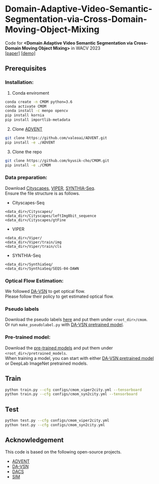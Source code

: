 # Domain-Adaptive-Video-Semantic-Segmentation-via-Cross-Domain-Moving-Object-Mixing
Code for **&lt;Domain Adaptive Video Semantic Segmentation via Cross-Domain Moving Object Mixing>** in WACV 2023    
[[paper]](https://openaccess.thecvf.com/content/WACV2023/html/Cho_Domain_Adaptive_Video_Semantic_Segmentation_via_Cross-Domain_Moving_Object_Mixing_WACV_2023_paper.html) [[demo]](https://www.youtube.com/watch?v=xrfe21mNQh0)

## Prerequisites
### Installation:
1. Conda enviroment
```bash
conda create -n CMOM python=3.6
conda activate CMOM
conda install -c menpo opencv
pip install kornia
pip install importlib-metadata
```

2. Clone [ADVENT](https://github.com/valeoai/ADVENT)
```bash
git clone https://github.com/valeoai/ADVENT.git
pip install -e ./ADVENT
```

3. Clone the repo
```bash
git clone https://github.com/kyusik-cho/CMOM.git
pip install -e ./CMOM
```

### Data preparation:
Download [Cityscapes](https://www.cityscapes-dataset.com/), [VIPER](https://playing-for-benchmarks.org/download/), [SYNTHIA-Seq](http://synthia-dataset.cvc.uab.cat/SYNTHIA_SEQS/SYNTHIA-SEQS-04-DAWN.rar).    
Ensure the file structure is as follows.

- Cityscapes-Seq
```
<data_dir>/Cityscapes/
<data_dir>/Cityscapes/leftImg8bit_sequence
<data_dir>/Cityscapes/gtFine
```

- VIPER
```
<data_dir>/Viper/
<data_dir>/Viper/train/img
<data_dir>/Viper/train/cls
```

- SYNTHIA-Seq
```
<data_dir>/SynthiaSeq/
<data_dir>/SynthiaSeq/SEQS-04-DAWN
```

### Optical Flow Estimation:
We followed [DA-VSN](https://github.com/Dayan-Guan/DA-VSN) to get optical flow.    
Please follow their policy to get estimated optical flow.

### Pseudo labels
Download the pseudo labels [here](https://drive.google.com/drive/folders/1pomtz6zUJwmj5Lhrjyy1l-K6vYhVfCaM?usp=sharing) and put them under `<root_dir>/cmom`.    
Or run `make_pseudolabel.py` with [DA-VSN pretrained model](https://github.com/Dayan-Guan/DA-VSN).

### Pre-trained model:
Download the [pre-trained models](https://drive.google.com/drive/folders/1BepeA09R9a5M2qKnCtiVCy_4dela68JV?usp=sharing) and put them under `<root_dir>/pretrained_models`.    
When training a model, you can start with either [DA-VSN pretrained model](https://github.com/Dayan-Guan/DA-VSN) or DeepLab ImageNet pretrained models.


## Train
```bash
python train.py --cfg configs/cmom_viper2city.yml --tensorboard 
python train.py --cfg configs/cmom_syn2city.yml --tensorboard 
```


## Test
```bash
python test.py --cfg configs/cmom_viper2city.yml
python test.py --cfg configs/cmom_syn2city.yml
```


## Acknowledgement
This code is based on the following open-source projects. 
- [ADVENT](https://github.com/valeoai/ADVENT)
- [DA-VSN](https://github.com/Dayan-Guan/DA-VSN)
- [DACS](https://github.com/vikolss/DACS)
- [SIM](https://github.com/SHI-Labs/Unsupervised-Domain-Adaptation-with-Differential-Treatment)
 
